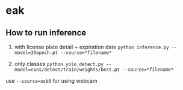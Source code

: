 # eak

## How to run inference
1. with license plate detail + expiration date
`python inference.py --model=35epoch.pt --source=*filename*`

2. only classes
`python yolo_detect.py --model=runs/detect/train/weights/best.pt --source=*filename*`

use `--source=usb0` for using webcam